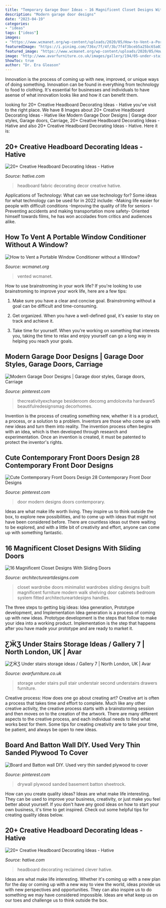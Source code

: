 ```yaml
---
title: "Temporary Garage Door Ideas ~ 16 Magnificent Closet Designs With Sliding Doors"
description: "Modern garage door designs"
date: "2023-04-19"
categories:
- "ideas"
tags: ["ideas"]
images:
- "https://www.wcmanet.org/wp-content/uploads/2020/05/How-to-Vent-a-Portable-Window-Conditioner-without-a-Window.jpg"
featuredImage: "https://i.pinimg.com/736x/7f/4f/3b/7f4f3bceb5a25bc65a03b7d57ee0433e.jpg"
featured_image: "https://www.wcmanet.org/wp-content/uploads/2020/05/How-to-Vent-a-Portable-Window-Conditioner-without-a-Window.jpg"
image: "http://www.avarfurniture.co.uk/images/gallery/194/05-under-stair-storage-ideas-second-pull-out-gallery-5.jpg"
ShowToc: true
author: "Dr. Era Gleason"
---
```



Innovation is the process of coming up with new, improved, or unique ways of doing something. Innovation can be found in everything from technology to food to clothing. It's essential for businesses and individuals to have asense of what innovation looks like and how it can benefit them.

	

		
looking for 20+ Creative Headboard Decorating Ideas - Hative you've visit to the right place. We have 8 Images about 20+ Creative Headboard Decorating Ideas - Hative like Modern Garage Door Designs | Garage door styles, Garage doors, Carriage, 20+ Creative Headboard Decorating Ideas - Hative and also 20+ Creative Headboard Decorating Ideas - Hative. Here it is:
		
    
## 20+ Creative Headboard Decorating Ideas - Hative

<img loading=lazy src="https://hative.com/wp-content/uploads/2015/01/headboard-decorating-ideas/6-white-fabric-decor.jpg" onerror="this.onerror=null;this.src='https://tse2.mm.bing.net/th?id=OIP.k1zMLAMdoBWiZIdvEmsb3AHaLJ&amp;pid=15.1';" alt="20+ Creative Headboard Decorating Ideas - Hative">

_Source: hative.com_

>headboard fabric decorating decor creative hative. 

	

Applications of Technology: What can we use technology for?
Some ideas for what technology can be used for in 2022 include: 
-Making life easier for people with difficult conditions 
-Improving the quality of life for seniors 
-Preventing accidents and making transportation more safety- Oriented himself towards films, he has won accolades from critics and audiences alike.

    
## How To Vent A Portable Window Conditioner Without A Window?

<img loading=lazy src="https://www.wcmanet.org/wp-content/uploads/2020/05/How-to-Vent-a-Portable-Window-Conditioner-without-a-Window.jpg" onerror="this.onerror=null;this.src='https://tse2.mm.bing.net/th?id=OIP.OBcOynnBcIIMpj0Smg-a7wHaEc&amp;pid=15.1';" alt="How to Vent a Portable Window Conditioner without a Window?">

_Source: wcmanet.org_

>vented wcmanet. 

	

How to use brainstroming in your work life?
If you're looking to use brainstroming to improve your work life, here are a few tips:
1. Make sure you have a clear and concise goal. Brainstroming without a goal can be difficult and time-consuming.

2. Get organized. When you have a well-defined goal, it's easier to stay on track and achieve it.

3. Take time for yourself. When you're working on something that interests you, taking the time to relax and enjoy yourself can go a long way in helping you reach your goals.

    
## Modern Garage Door Designs | Garage Door Styles, Garage Doors, Carriage

<img loading=lazy src="https://i.pinimg.com/736x/9f/38/39/9f3839700cb5977668228ee883f24d97.jpg" onerror="this.onerror=null;this.src='https://tse4.mm.bing.net/th?id=OIP.Hpchk0APN1iYYDrlbO-c1wHaKY&amp;pid=15.1';" alt="Modern Garage Door Designs | Garage door styles, Garage doors, Carriage">

_Source: pinterest.com_

>thecreativityexchange besideroom decomg amdolcevita hardware5 beautifulredesignsmag decorhomes. 

	

Invention is the process of creating something new, whether it is a product, a process, or a solution to a problem. Inventors are those who come up with new ideas and turn them into reality. The invention process often begins with an idea, which is then developed through research and experimentation. Once an invention is created, it must be patented to protect the inventor's rights.

    
## Cute Contemporary Front Doors Design 28 Contemporary Front Door Designs

<img loading=lazy src="https://i.pinimg.com/736x/31/1f/88/311f8896c80eb41d7ee9ec90768e3a32.jpg" onerror="this.onerror=null;this.src='https://tse1.mm.bing.net/th?id=OIP.CqHf9D0WAOBriLe10qzOtQHaLH&amp;pid=15.1';" alt="Cute Contemporary Front Doors Design 28 Contemporary Front Door Designs">

_Source: pinterest.com_

>door modern designs doors contemporary. 

	

Ideas are what make life worth living. They inspire us to think outside the box, to explore new possibilities, and to come up with ideas that might not have been considered before. There are countless ideas out there waiting to be explored, and with a little bit of creativity and effort, anyone can come up with something fantastic.

    
## 16 Magnificent Closet Designs With Sliding Doors

<img loading=lazy src="http://www.architectureartdesigns.com/wp-content/uploads/2016/06/7-13.jpg" onerror="this.onerror=null;this.src='https://tse3.mm.bing.net/th?id=OIP.unG6tXkPghubiqeFgsszRwHaLN&amp;pid=15.1';" alt="16 Magnificent Closet Designs With Sliding Doors">

_Source: architectureartdesigns.com_

>closet wardrobe doors minimalist wardrobes sliding designs built magnificent furniture modern walk shelving door cabinets bedroom system fitted architectureartdesigns handles. 

	

The three steps to getting big ideas: Idea generation, Prototype development, and Implementation
Idea generation is a process of coming up with new ideas. Prototype development is the steps that follow to make your idea into a working product. Implementation is the step that happens after you have made your prototype and are ready to market it.

    
## ƸӜƷ Under Stairs Storage Ideas / Gallery 7 | North London, UK | Avar

<img loading=lazy src="http://www.avarfurniture.co.uk/images/gallery/194/05-under-stair-storage-ideas-second-pull-out-gallery-5.jpg" onerror="this.onerror=null;this.src='https://tse2.mm.bing.net/th?id=OIP.gPfalHy5iW5JIuUcT3S49gHaLH&amp;pid=15.1';" alt="ƸӜƷ Under stairs storage ideas / Gallery 7 | North London, UK | Avar">

_Source: avarfurniture.co.uk_

>storage under stairs pull stair understair second understairs drawers furniture. 

	

Creative process: How does one go about creating art?
Creative art is often a process that takes time and effort to complete. Much like any other creative activity, the creative process starts with a brainstorming session and then moves on to the creation of the artwork. There are many different aspects to the creative process, and each individual needs to find what works best for them. Some tips for creating creativity are to take your time, be patient, and always be open to new ideas.

    
## Board And Batton Wall DIY. Used Very Thin Sanded Plywood To Cover

<img loading=lazy src="https://i.pinimg.com/736x/7f/4f/3b/7f4f3bceb5a25bc65a03b7d57ee0433e.jpg" onerror="this.onerror=null;this.src='https://tse3.mm.bing.net/th?id=OIP.GkUKWaZzOlr4ks5aOovwcwHaJ3&amp;pid=15.1';" alt="Board and Batton wall DIY. Used very thin sanded plywood to cover">

_Source: pinterest.com_

>drywall plywood sanded basement batton sheetrock. 

	

How can you create quality ideas?
Ideas are what make life interesting. They can be used to improve your business, creativity, or just make you feel better about yourself. If you don't have any good ideas on how to start your own business, it's time to get inspired. Check out some helpful tips for creating quality ideas below.

    
## 20+ Creative Headboard Decorating Ideas - Hative

<img loading=lazy src="https://hative.com/wp-content/uploads/2015/01/headboard-decorating-ideas/8-clever-reclaimed-headboard.jpg" onerror="this.onerror=null;this.src='https://tse4.mm.bing.net/th?id=OIP.viUU_mISUdDQ20bxm4uFEQHaLD&amp;pid=15.1';" alt="20+ Creative Headboard Decorating Ideas - Hative">

_Source: hative.com_

>headboard decorating reclaimed clever hative. 

	

Ideas are what make life interesting. Whether it's coming up with a new plan for the day or coming up with a new way to view the world, ideas provide us with new perspectives and opportunities. They can also inspire us to do something we may have considered impossible. Ideas are what keep us on our toes and challenge us to think outside the box.

